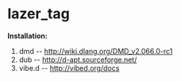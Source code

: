 lazer_tag
=========

**Installation:**

1. dmd -- http://wiki.dlang.org/DMD_v2.066.0-rc1
2. dub -- http://d-apt.sourceforge.net/
3. vibe.d -- http://vibed.org/docs
